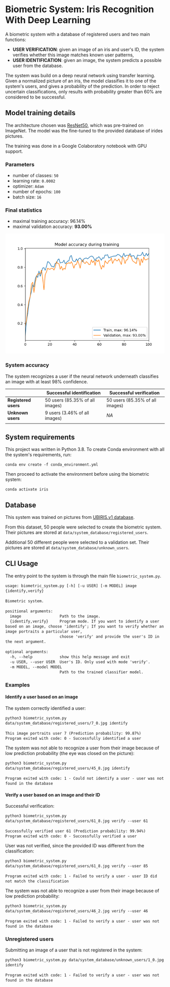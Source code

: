 # Biometric System: Iris Recognition With Deep Learning

A biometric system with a database of registered users and two main functions:
* **USER VERIFICATION**: given an image of an iris and user's ID, the system
verifies whether this image matches known user patterns,
* **USER IDENTIFICATION**: given an image, the system predicts a possible user
 from the database.
 
The system was build on a deep neural network using transfer learning. 
Given a normalized picture of an iris, the model classifies it to one of the
system's users, and gives a probability of the prediction.
In order to reject uncertain classifications, only results with probability
greater than 60% are considered to be successful.

## Model training details

The architecture chosen was [ResNet50](https://arxiv.org/abs/1512.03385), 
which was pre-trained on ImageNet. The model was the fine-tuned to the provided 
database of irides pictures.

The training was done in a Google Colaboratory notebook with GPU support.

### Parameters

* number of classes: `50`
* learning rate: `0.0002`
* optimizer: `Adam`
* number of epochs: `100`
* batch size: `16`

### Final statistics

* maximal training accuracy: 96.14%
* maximal validation accuracy: **93.00%**

![Model accuracy](stats/model_accuracies.png)

### System accuracy

The system recognizes a user if the neural network underneath classifies an image with at least 98% confidence.

|                  | Successful identification       | Successful verification         |
|------------------|---------------------------------|---------------------------------|
| **Registered users** | 50 users (85.35% of all images) | 50 users (85.35% of all images) |
| **Unknown users**    | 9 users (3.46% of all images)   | *NA*                              |
|                  |                                 |                                 |


## System requirements

This project was written in Python 3.8. To create Conda environment with all 
the system's requirements, run:

```
conda env create -f conda_environment.yml
```

Then proceed to activate the environment before using the biometric system:

```
conda activate iris
```


## Database

This system was trained on pictures from 
[UBIRIS.v1 database](http://iris.di.ubi.pt/ubiris1.html). 

From this dataset, 50 people were selected to 
create the biometric system. Their pictures are stored at `data/system_database/registered_users`.

Additional 50 different people were selected to a validation set. 
Their pictures are stored at `data/system_database/unknown_users`.

## CLI Usage

The entry point to the system is through the main file `biometric_system.py`.

```
usage: biometric_system.py [-h] [-u USER] [-m MODEL] image {identify,verify}

Biometric system.

positional arguments:
  image                 Path to the image.
  {identify,verify}     Program mode. If you want to identify a user based on an image, choose 'identify'; If you want to verify whether an image portraits a particular user,
                        choose 'verify' and provide the user's ID in the next argument.

optional arguments:
  -h, --help            show this help message and exit
  -u USER, --user USER  User's ID. Only used with mode 'verify'.
  -m MODEL, --model MODEL
                        Path to the trained classifier model.
```

### Examples

#### Identify a user based on an image

The system correctly identified a user:
```
python3 biometric_system.py data/system_database/registered_users/7_0.jpg identify

This image portraits user 7 (Prediction probability: 99.87%)
Program exited with code: 0 - Successfully identified a user
```

The system was not able to recognize a user from their image because of low 
prediction probability (the eye was closed on the picture):
```
python3 biometric_system.py data/system_database/registered_users/45_8.jpg identify

Program exited with code: 1 - Could not identify a user - user was not found in the database
```

#### Verify a user based on an image and their ID

Successful verification:

```
python3 biometric_system.py data/system_database/registered_users/61_8.jpg verify --user 61

Successfully verified user 61 (Prediction probability: 99.94%)
Program exited with code: 0 - Successfully verified a user
```

User was not verified, since the provided ID was different from the classification:

```
python3 biometric_system.py data/system_database/registered_users/61_8.jpg verify --user 85

Program exited with code: 1 - Failed to verify a user - user ID did not match the classification
```

The system was not able to recognize a user from their image because of low 
prediction probability:
```
python3 biometric_system.py data/system_database/registered_users/46_2.jpg verify --user 46

Program exited with code: 1 - Failed to verify a user - user was not found in the database
```

### Unregistered users

Submitting an image of a user that is not registered in the system:
```
python3 biometric_system.py data/system_database/unknown_users/1_0.jpg identify

Program exited with code: 1 - Failed to verify a user - user was not found in the database
```
